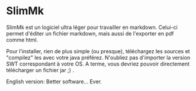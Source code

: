 SlimMk
======

SlimMk est un logiciel ultra léger pour travailler en markdown. Celui-ci permet d'éditer un fichier markdown, mais aussi de l'exporter en pdf comme html.

Pour l'installer, rien de plus simple (ou presque), téléchargez les sources et "compilez" les avec votre java préférez. N'oubliez pas d'importer la version SWT correspondant à votre OS.
A terme, vous devriez pouvoir directement télécharger un fichier jar ;) .

English version:
Better software... Ever.
